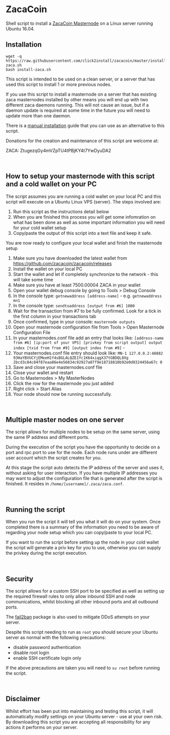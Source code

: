 # ZacaCoin

Shell script to install a [ZacaCoin Masternode](https://bitcointalk.org/index.php?topic=2988037.0) on a Linux server running Ubuntu 16.04.


## Installation
```
wget -q https://raw.githubusercontent.com/click2install/zacacoin/master/install-zaca.sh  
bash install-zaca.sh
```
This script is intended to be used on a clean server, or a server that has used this script to install 1 or more previous nodes. 

If you use this script to install a masternode on a server that has existing zaca masternodes installed by other means you will end up with two different zaca daemons running. This will not cause an issue, but if a daemon update is required at some time in the future you will need to update more than one daemon.

There is a [manual installation](https://medium.com/@click2install.moore/definitive-guide-to-setting-up-a-zacacoin-masternode-319d7c99d419) guide that you can use as an alternative to this script.

Donations for the creation and maintenance of this script are welcome at:
&nbsp;

ZACA: ZtugezqGy4mVZpTU4tPBjKY4t7YwDyuDA2

&nbsp;

## How to setup your masternode with this script and a cold wallet on your PC
The script assumes you are running a cold wallet on your local PC and this script will execute on a Ubuntu Linux VPS (server). The steps involved are:

 1. Run this script as the instructions detail below
 2. When you are finished this process you will get some infomration on what has been done as well as some important information you will need for your cold wallet setup
 3. Copy/paste the output of this script into a text file and keep it safe.

You are now ready to configure your local wallet and finish the masternode setup

 1. Make sure you have downloaded the latest wallet from https://github.com/zacacoin/zacacoin/releases
 2. Install the wallet on your local PC
 3. Start the wallet and let if completely synchronize to the network - this will take some time
 4. Make sure you have at least 7500.00004 ZACA in your wallet
 5. Open your wallet debug console by going to Tools > Debug Console
 6. In the console type: `getnewaddress [address-name]` - e.g. `getnewaddress mn1`
 7. In the console type: `sendtoaddress [output from #6] 1000`
 8. Wait for the transaction from #7 to be fully confirmed. Look for a tick in the first column in your transactions tab
 9. Once confirmed, type in your console: `masternode outputs`
 10. Open your masternode configuration file from Tools > Open Masternode Configuration File
 11. In your masternodes.conf file add an entry that looks like: `[address-name from #6] [ip:port of your VPS] [privkey from script output] output index [txid from from #9] [output index from #9]` - 
 12. Your masternodes.conf file entry should look like: `MN-1 127.0.0.2:48882 93HaYBVUCYjEMeeH1Y4sBGLALQZE1Yc1K64xiqgX37tGBDQL8Xg 2bcd3c84c84f87eaa86e4e56834c92927a07f9e18718810b92e0d0324456a67c 0`
 13. Save and close your masternodes.conf file
 14. Close your wallet and restart
 15. Go to Masternodes > My MasterNodes
 16. Click the row for the masternode you just added
 17. Right click > Start Alias
 18. Your node should now be running successfully.

&nbsp;


## Multiple master nodes on one server
The script allows for multiple nodes to be setup on the same server, using the same IP address and different ports. 

During the execution of the script you have the opportunity to decide on a port and rpc port to use for the node. Each node runs under are different user account which the script creates for you.

At this stage the script auto detects the IP address of the server and uses it, without asking for user interaction. If you have multiple IP addresses you may want to adjust the configuration file that is generated after the script is finished. It resides in `/home/[username]/.zaca/zaca.conf`.

&nbsp;


## Running the script
When you run the script it will tell you what it will do on your system. Once completed there is a summary of the information you need to be aware of regarding your node setup which you can copy/paste to your local PC.

If you want to run the script before setting up the node in your cold wallet the script will generate a priv key for you to use, otherwise you can supply the privkey during the script execution.

&nbsp;

## Security
The script allows for a custom SSH port to be specified as well as setting up the required firewall rules to only allow inbound SSH and node communications, whilst blocking all other inbound ports and all outbound ports.

The [fail2ban](https://www.fail2ban.org/wiki/index.php/Main_Page) package is also used to mitigate DDoS attempts on your server.

Despite this script needing to run as `root` you should secure your Ubuntu server as normal with the following precautions:

 - disable password authentication
 - disable root login
 - enable SSH certificate login only

If the above precautions are taken you will need to `su root` before running the script.

&nbsp;

## Disclaimer
Whilst effort has been put into maintaining and testing this script, it will automatically modify settings on your Ubuntu server - use at your own risk. By downloading this script you are accepting all responsibility for any actions it performs on your server.

&nbsp;






